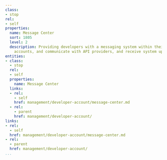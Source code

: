 ```yaml
---
class:
- stop
rel:
- self
properties:
  name: Message Center
  sort: 1805
  level: 2
  description: Providing developers with a messaging system within their developer
    accounts, and communicate with API providers, and receive system updates.
entities:
- class:
  - stop
  rel:
  - self
  properties:
    name: Message Center
  links:
  - rel:
    - self
    href: management/developer-account/message-center.md
  - rel:
    - parent
    href: management/developer-account/
links:
- rel:
  - self
  href: management/developer-account/message-center.md
- rel:
  - parent
  href: management/developer-account/
...
```

